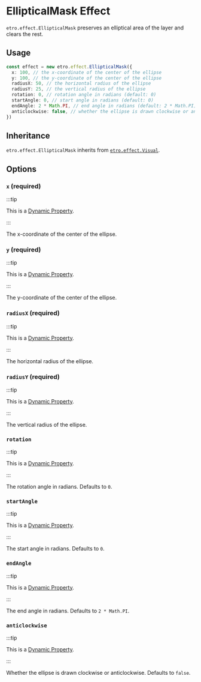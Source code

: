 # EllipticalMask Effect

`etro.effect.EllipticalMask` preserves an elliptical area of the layer and clears the rest.

## Usage

```ts
const effect = new etro.effect.EllipticalMask({
  x: 100, // the x-coordinate of the center of the ellipse
  y: 100, // the y-coordinate of the center of the ellipse
  radiusX: 50, // the horizontal radius of the ellipse
  radiusY: 25, // the vertical radius of the ellipse
  rotation: 0, // rotation angle in radians (default: 0)
  startAngle: 0, // start angle in radians (default: 0)
  endAngle: 2 * Math.PI, // end angle in radians (default: 2 * Math.PI)
  anticlockwise: false, // whether the ellipse is drawn clockwise or anticlockwise (default: false)
})
```

## Inheritance

`etro.effect.EllipticalMask` inherits from [`etro.effect.Visual`](visual).

## Options

### `x` (required)

:::tip

This is a [Dynamic Property](../dynamic-properties).

:::

The x-coordinate of the center of the ellipse.

### `y` (required)

:::tip

This is a [Dynamic Property](../dynamic-properties).

:::

The y-coordinate of the center of the ellipse.

### `radiusX` (required)

:::tip

This is a [Dynamic Property](../dynamic-properties).

:::

The horizontal radius of the ellipse.

### `radiusY` (required)

:::tip

This is a [Dynamic Property](../dynamic-properties).

:::

The vertical radius of the ellipse.

### `rotation`

:::tip

This is a [Dynamic Property](../dynamic-properties).

:::

The rotation angle in radians. Defaults to `0`.

### `startAngle`

:::tip

This is a [Dynamic Property](../dynamic-properties).

:::

The start angle in radians. Defaults to `0`.

### `endAngle`

:::tip

This is a [Dynamic Property](../dynamic-properties).

:::

The end angle in radians. Defaults to `2 * Math.PI`.

### `anticlockwise`

:::tip

This is a [Dynamic Property](../dynamic-properties).

:::

Whether the ellipse is drawn clockwise or anticlockwise. Defaults to `false`.
